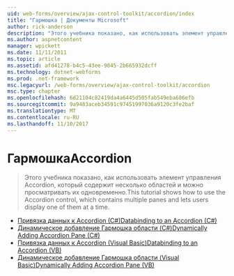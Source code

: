 ```yaml
---
uid: web-forms/overview/ajax-control-toolkit/accordion/index
title: "Гармошка | Документы Microsoft"
author: rick-anderson
description: "Этого учебника показано, как использовать элемент управления Accordion, который содержит несколько областей и можно просматривать их одновременно."
ms.author: aspnetcontent
manager: wpickett
ms.date: 11/11/2011
ms.topic: article
ms.assetid: afd41278-b4c5-43ee-9845-2b665932dcff
ms.technology: dotnet-webforms
ms.prod: .net-framework
msc.legacyurl: /web-forms/overview/ajax-control-toolkit/accordion
msc.type: chapter
ms.openlocfilehash: 6d21104c82419da4a6445d505fab549eba686efb
ms.sourcegitcommit: 9a9483aceb34591c97451997036a9120c3fe2baf
ms.translationtype: MT
ms.contentlocale: ru-RU
ms.lasthandoff: 11/10/2017
---
```

<a name="accordion"></a><span data-ttu-id="89352-103">Гармошка</span><span class="sxs-lookup"><span data-stu-id="89352-103">Accordion</span></span>
====================
> <span data-ttu-id="89352-104">Этого учебника показано, как использовать элемент управления Accordion, который содержит несколько областей и можно просматривать их одновременно.</span><span class="sxs-lookup"><span data-stu-id="89352-104">This tutorial shows how to use the Accordion control, which contains multiple panes and lets users display one of them at a time.</span></span>


- [<span data-ttu-id="89352-105">Привязка данных к Accordion (C#)</span><span class="sxs-lookup"><span data-stu-id="89352-105">Databinding to an Accordion (C#)</span></span>](databinding-to-an-accordion-cs.md)
- [<span data-ttu-id="89352-106">Динамическое добавление Гармошка области (C#)</span><span class="sxs-lookup"><span data-stu-id="89352-106">Dynamically Adding Accordion Pane (C#)</span></span>](dynamically-adding-an-accordion-pane-cs.md)
- [<span data-ttu-id="89352-107">Привязка данных к Accordion (Visual Basic)</span><span class="sxs-lookup"><span data-stu-id="89352-107">Databinding to an Accordion (VB)</span></span>](databinding-to-an-accordion-vb.md)
- [<span data-ttu-id="89352-108">Динамическое добавление Гармошка области (Visual Basic)</span><span class="sxs-lookup"><span data-stu-id="89352-108">Dynamically Adding Accordion Pane (VB)</span></span>](dynamically-adding-an-accordion-pane-vb.md)
